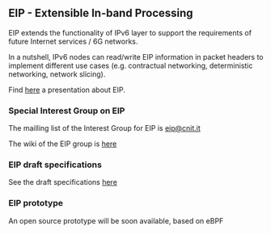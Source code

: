 ## EIP - Extensible In-band Processing

EIP extends the functionality of IPv6 layer to support the requirements of future Internet services / 6G networks.

In a nutshell, IPv6 nodes can read/write EIP information in packet headers to implement different use cases (e.g. contractual networking, deterministic networking, network slicing).

Find [here](https://tinyurl.com/eip4coinrg) a presentation about EIP.

### Special Interest Group on EIP

The mailling list of the Interest Group for EIP is eip@cnit.it

The wiki of the EIP group is [here](https://github.com/eip-home/eip/wiki/Wiki-for-EIP)

### EIP draft specifications

See the draft specifications [here](https://github.com/eip-home/eip/wiki/specifications)

### EIP prototype

An open source prototype will be soon available, based on eBPF

